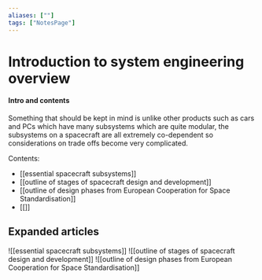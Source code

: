 ```yaml
---
aliases: [""]
tags: ["NotesPage"]
---
```


# Introduction to system engineering overview

#### Intro and contents
Something that should be kept in mind is unlike other products such as cars and PCs which have many subsystems which are quite modular, the subsystems on a spacecraft are all extremely co-dependent so considerations on trade offs become very complicated.

Contents:
- [[essential spacecraft subsystems]]
- [[outline of stages of spacecraft design and development]]
- [[outline of design phases from European Cooperation for Space Standardisation]]
- [[]]

## Expanded articles
![[essential spacecraft subsystems]]
![[outline of stages of spacecraft design and development]]
![[outline of design phases from European Cooperation for Space Standardisation]]